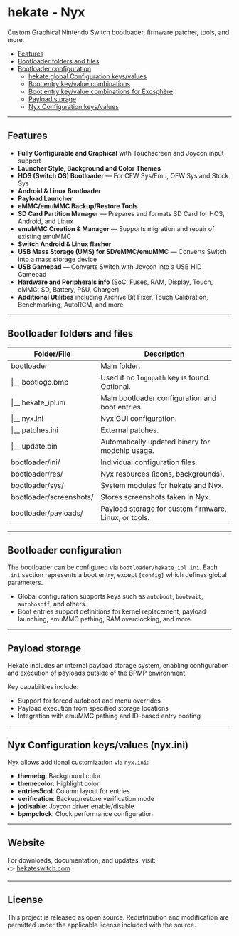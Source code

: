 # hekate - Nyx

Custom Graphical Nintendo Switch bootloader, firmware patcher, tools, and more.

- [Features](#features)  
- [Bootloader folders and files](#bootloader-folders-and-files)  
- [Bootloader configuration](#bootloader-configuration)  
  * [hekate global Configuration keys/values](#hekate-global-configuration-keysvalues-when-entry-is-config)  
  * [Boot entry key/value combinations](#boot-entry-keyvalue-combinations)  
  * [Boot entry key/value combinations for Exosphère](#boot-entry-keyvalue-combinations-for-exosphère)  
  * [Payload storage](#payload-storage)  
  * [Nyx Configuration keys/values](#nyx-configuration-keysvalues-nyxini)  

---

## Features

- **Fully Configurable and Graphical** with Touchscreen and Joycon input support  
- **Launcher Style, Background and Color Themes**  
- **HOS (Switch OS) Bootloader** — For CFW Sys/Emu, OFW Sys and Stock Sys  
- **Android & Linux Bootloader**  
- **Payload Launcher**  
- **eMMC/emuMMC Backup/Restore Tools**  
- **SD Card Partition Manager** — Prepares and formats SD Card for HOS, Android, and Linux  
- **emuMMC Creation & Manager** — Supports migration and repair of existing emuMMC  
- **Switch Android & Linux flasher**  
- **USB Mass Storage (UMS) for SD/eMMC/emuMMC** — Converts Switch into a mass storage device  
- **USB Gamepad** — Converts Switch with Joycon into a USB HID Gamepad  
- **Hardware and Peripherals info** (SoC, Fuses, RAM, Display, Touch, eMMC, SD, Battery, PSU, Charger)  
- **Additional Utilities** including Archive Bit Fixer, Touch Calibration, Benchmarking, AutoRCM, and more  

---

## Bootloader folders and files

| Folder/File              | Description                                                           |
| ------------------------ | --------------------------------------------------------------------- |
| bootloader               | Main folder.                                                          |
|  \|__ bootlogo.bmp       | Used if no `logopath` key is found. Optional.                         |
|  \|__ hekate_ipl.ini     | Main bootloader configuration and boot entries.                       |
|  \|__ nyx.ini            | Nyx GUI configuration.                                                |
|  \|__ patches.ini        | External patches.                                                     |
|  \|__ update.bin         | Automatically updated binary for modchip usage.                       |
| bootloader/ini/          | Individual configuration files.                                       |
| bootloader/res/          | Nyx resources (icons, backgrounds).                                   |
| bootloader/sys/          | System modules for hekate and Nyx.                                    |
| bootloader/screenshots/  | Stores screenshots taken in Nyx.                                      |
| bootloader/payloads/     | Payload storage for custom firmware, Linux, or tools.                 |

---

## Bootloader configuration

The bootloader can be configured via `bootloader/hekate_ipl.ini`. Each `.ini` section represents a boot entry, except `[config]` which defines global parameters.  

- Global configuration supports keys such as `autoboot`, `bootwait`, `autohosoff`, and others.  
- Boot entries support definitions for kernel replacement, payload launching, emuMMC pathing, RAM overclocking, and more.  

---

## Payload storage

Hekate includes an internal payload storage system, enabling configuration and execution of payloads outside of the BPMP environment.  

Key capabilities include:  
- Support for forced autoboot and menu overrides  
- Payload execution from specified storage locations  
- Integration with emuMMC pathing and ID-based entry booting  

---

## Nyx Configuration keys/values (nyx.ini)

Nyx allows additional customization via `nyx.ini`:  

- **themebg**: Background color  
- **themecolor**: Highlight color  
- **entries5col**: Column layout for entries  
- **verification**: Backup/restore verification mode  
- **jcdisable**: Joycon driver enable/disable  
- **bpmpclock**: Clock performance configuration  

---

## Website  

For downloads, documentation, and updates, visit:  
👉 [hekateswitch.com](https://hekateswitch.com)  

---

## License  

This project is released as open source. Redistribution and modification are permitted under the applicable license included with the source.  

